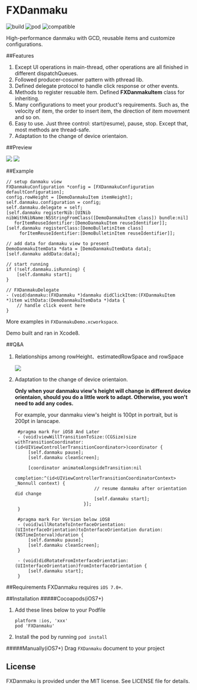 # FXDanmaku
![build](https://img.shields.io/badge/build-passing-green.svg)
![pod](https://img.shields.io/badge/Cocoapods-v1.0.0-blue.svg)
![compatible](https://img.shields.io/badge/compatible-Objective--C%2FSwift-yellow.svg)

High-performance danmaku with GCD, reusable items and customize configurations.

##Features

1. Except UI operations in main-thread, other operations are all finished in different dispatchQueues.
2. Followed producer-cosumer pattern with pthread lib.
3. Defined delegate protocol to handle click response or other events.
4. Methods to register resuable item. Defined **FXDanmakuItem** class for inheriting.
5. Many configurations to meet your product's requirements. Such as, the velocity of item, the order to insert item, the direction of item movement and so on.
6. Easy to use. Just three control: start(resume), pause, stop. Except that, most methods are thread-safe.
7. Adaptation to the change of device orientaion.

##Preview

![](http://wx4.sinaimg.cn/large/9161297cgy1fd0v5dm59gg209o0h77wj.gif) 
![](http://wx2.sinaimg.cn/large/9161297cgy1fcylkvn3arg20hy0a1x6p.gif)

##Example
```
// setup danmaku view
FXDanmakuConfiguration *config = [FXDanmakuConfiguration defaultConfiguration];
config.rowHeight = [DemoDanmakuItem itemHeight];
self.danmaku.configuration = config;
self.danmaku.delegate = self;
[self.danmaku registerNib:[UINib nibWithNibName:NSStringFromClass([DemoDanmakuItem class]) bundle:nil]
   forItemReuseIdentifier:[DemoDanmakuItem reuseIdentifier]];
[self.danmaku registerClass:[DemoBulletinItem class] 
     forItemReuseIdentifier:[DemoBulletinItem reuseIdentifier]];

// add data for danmaku view to present
DemoDanmakuItemData *data = [DemoDanmakuItemData data];
[self.danmaku addData:data];

// start running
if (!self.danmaku.isRunning) {
	[self.danmaku start];
}

// FXDanmakuDelegate
- (void)danmaku:(FXDanmaku *)danmaku didClickItem:(FXDanmakuItem *)item withData:(DemoDanmakuItemData *)data {
	// handle click event here
}
```
More examples in `FXDanmakuDemo.xcworkspace`. 

Demo built and ran in Xcode8.

##Q&A
1. Relationships among rowHeight、estimatedRowSpace and rowSpace
	
	![](http://wx3.sinaimg.cn/mw690/9161297cgy1fcyktlu5gnj20k80b475g.jpg)
	
2. Adaptation to the change of device orientaion.

	**Only when your danmaku view's height will change in different device orientaion, should you do a little work to adapt. Otherwise, you won't need to add any codes.**
	
	For example, your danmaku view's height is 100pt in portrait, but is 200pt in lanscape.
	
		#pragma mark For iOS8 And Later
		- (void)viewWillTransitionToSize:(CGSize)size withTransitionCoordinator:(id<UIViewControllerTransitionCoordinator>)coordinator {
    		[self.danmaku pause];
    		[self.danmaku cleanScreen];
    
    		[coordinator animateAlongsideTransition:nil
					                     completion:^(id<UIViewControllerTransitionCoordinatorContext>  _Nonnull context) {
                                     // resume danmaku after orientation did change
                                     [self.danmaku start];
                                 }];
		}
		
		#pragma mark For Version below iOS8
		- (void)willRotateToInterfaceOrientation:(UIInterfaceOrientation)toInterfaceOrientation duration:(NSTimeInterval)duration {
    		[self.danmaku pause];
    		[self.danmaku cleanScreen];
		}
		
		- (void)didRotateFromInterfaceOrientation:(UIInterfaceOrientation)fromInterfaceOrientation {
    		[self.danmaku start];
		}
	

##Requirements
FXDanmaku requires `iOS 7.0+`.

##Installation
#####Cocoapods(iOS7+)

1. Add these lines below to your Podfile 
	
	```
	platform :ios, 'xxx'
	pod 'FXDanmaku'
	```
2. Install the pod by running `pod install`

#####Manually(iOS7+)
Drag `FXDanmaku` document to your project

## License
FXDanmaku is provided under the MIT license. See LICENSE file for details.
